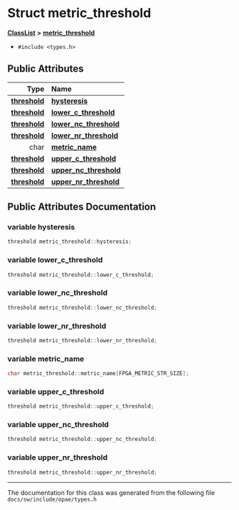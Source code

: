 
# Struct metric\_threshold



[**ClassList**](annotated.md) **>** [**metric\_threshold**](structmetric__threshold.md)





* `#include <types.h>`













## Public Attributes

| Type | Name |
| ---: | :--- |
|  [**threshold**](structthreshold.md) | [**hysteresis**](#variable-hysteresis)  <br> |
|  [**threshold**](structthreshold.md) | [**lower\_c\_threshold**](#variable-lower_c_threshold)  <br> |
|  [**threshold**](structthreshold.md) | [**lower\_nc\_threshold**](#variable-lower_nc_threshold)  <br> |
|  [**threshold**](structthreshold.md) | [**lower\_nr\_threshold**](#variable-lower_nr_threshold)  <br> |
|  char | [**metric\_name**](#variable-metric_name)  <br> |
|  [**threshold**](structthreshold.md) | [**upper\_c\_threshold**](#variable-upper_c_threshold)  <br> |
|  [**threshold**](structthreshold.md) | [**upper\_nc\_threshold**](#variable-upper_nc_threshold)  <br> |
|  [**threshold**](structthreshold.md) | [**upper\_nr\_threshold**](#variable-upper_nr_threshold)  <br> |










## Public Attributes Documentation


### variable hysteresis 

```C++
threshold metric_threshold::hysteresis;
```




### variable lower\_c\_threshold 

```C++
threshold metric_threshold::lower_c_threshold;
```




### variable lower\_nc\_threshold 

```C++
threshold metric_threshold::lower_nc_threshold;
```




### variable lower\_nr\_threshold 

```C++
threshold metric_threshold::lower_nr_threshold;
```




### variable metric\_name 

```C++
char metric_threshold::metric_name[FPGA_METRIC_STR_SIZE];
```




### variable upper\_c\_threshold 

```C++
threshold metric_threshold::upper_c_threshold;
```




### variable upper\_nc\_threshold 

```C++
threshold metric_threshold::upper_nc_threshold;
```




### variable upper\_nr\_threshold 

```C++
threshold metric_threshold::upper_nr_threshold;
```




------------------------------
The documentation for this class was generated from the following file `docs/sw/include/opae/types.h`